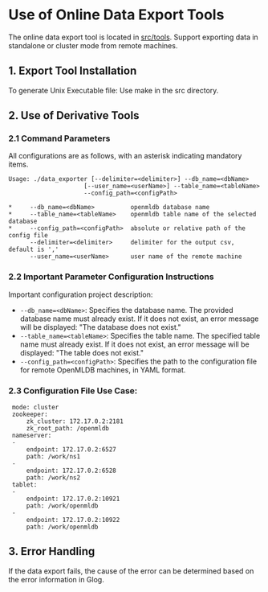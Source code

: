 # Use of Online Data Export Tools

The online data export tool is located in [src/tools](https://github.com/4paradigm/OpenMLDB/tree/main/src/tools). Support exporting data in standalone or cluster mode from remote machines.

## 1. Export Tool Installation

To generate Unix Executable file: Use make in the src directory.

## 2. Use of Derivative Tools

### 2.1 Command Parameters

All configurations are as follows, with an asterisk indicating mandatory items.

```
Usage: ./data_exporter [--delimiter=<delimiter>] --db_name=<dbName> 
                     [--user_name=<userName>] --table_name=<tableName>
                     --config_path=<configPath>
      
*     --db_name=<dbName>          openmldb database name
*     --table_name=<tableName>    openmldb table name of the selected database
*     --config_path=<configPath>  absolute or relative path of the config file
      --delimiter=<delimiter>     delimiter for the output csv, default is ','
      --user_name=<userName>      user name of the remote machine
```

### 2.2 Important Parameter Configuration Instructions

Important configuration project description:

- `--db_name=<dbName>`: Specifies the database name. The provided database name must already exist. If it does not exist, an error message will be displayed: "The database does not exist."
- `--table_name=<tableName>`: Specifies the table name. The specified table name must already exist. If it does not exist, an error message will be displayed: "The table does not exist."
- `--config_path=<configPath>`: Specifies the path to the configuration file for remote OpenMLDB machines, in YAML format.

### 2.3 Configuration File Use Case:

     mode: cluster
     zookeeper:
         zk_cluster: 172.17.0.2:2181
         zk_root_path: /openmldb
     nameserver:
     - 
         endpoint: 172.17.0.2:6527
         path: /work/ns1
     - 
         endpoint: 172.17.0.2:6528
         path: /work/ns2
     tablet:
     - 
         endpoint: 172.17.0.2:10921
         path: /work/openmldb
     - 
         endpoint: 172.17.0.2:10922
         path: /work/openmldb

## 3. Error Handling

If the data export fails, the cause of the error can be determined based on the error information in Glog.